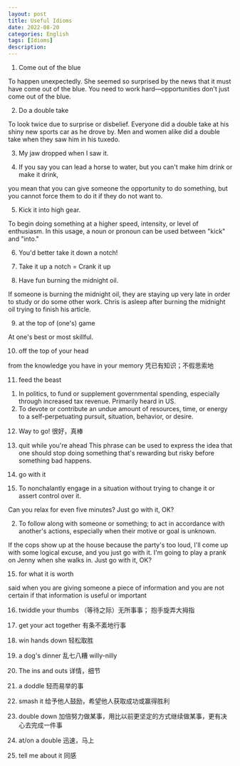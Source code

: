 ```yaml
---
layout: post
title: Useful Idioms
date: 2022-08-20
categories: English
tags: [Idioms]
description:
---
```



1. Come out of the blue
   
To happen unexpectedly.
She seemed so surprised by the news that it must have come out of the blue.
You need to work hard—opportunities don't just come out of the blue.

2. Do a double take

To look twice due to surprise or disbelief.
Everyone did a double take at his shiny new sports car as he drove by.
Men and women alike did a double take when they saw him in his tuxedo.

3. My jaw dropped when I saw it.

4. If you say you can lead a horse to water, but you can't make him drink or make it drink, 
 
you mean that you can give someone the opportunity to do something, but you cannot force them to do it if they do not want to.

5. Kick it into high gear.

To begin doing something at a higher speed, intensity, or level of enthusiasm. In this usage, a noun or pronoun can be used between "kick" and "into."

6. You'd better take it down a notch!

7. Take it up a notch = Crank it up

8. Have fun burning the midnight oil.

If someone is burning the midnight oil, they are staying up very late in order to study or do some other work. Chris is asleep after burning the midnight oil trying to finish his article.

9. at the top of (one's) game

At one's best or most skillful.

10. off the top of your head
 
from the knowledge you have in your memory 凭已有知识；不假思索地

11. feed the beast
    
1) In politics, to fund or supplement governmental spending, especially through increased tax revenue. Primarily heard in US.
2) To devote or contribute an undue amount of resources, time, or energy to a self-perpetuating pursuit, situation, behavior, or desire.

12. Way to go!  很好，真棒

13. quit while you're ahead
This phrase can be used to express the idea that one should stop doing something that's rewarding but risky before something bad happens.

14. go with it
    
1. To nonchalantly engage in a situation without trying to change it or assert control over it.

Can you relax for even five minutes? Just go with it, OK?

2. To follow along with someone or something; to act in accordance with another's actions, especially when their motive or goal is unknown.

If the cops show up at the house because the party's too loud, I'll come up with some logical excuse, and you just go with it.
I'm going to play a prank on Jenny when she walks in. Just go with it, OK?

15. for what it is worth

said when you are giving someone a piece of information and you are not certain if that information is useful or important

16. twiddle your thumbs （等待之际）无所事事； 抱手旋弄大拇指

17. get your act together  有条不紊地行事

18. win hands down  轻松取胜

19. a dog's dinner 乱七八糟  willy-nilly

20. The ins and outs 详情，细节

21. a doddle 轻而易举的事

22. smash it 给予他人鼓励，希望他人获取成功或赢得胜利

23. double down 加倍努力做某事，用比以前更坚定的方式继续做某事，更有决心去完成一件事

24. at/on a double 迅速，马上

25.  tell me about it  同感